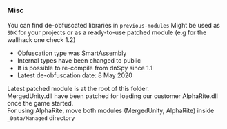 ### Misc

You can find de-obfuscated libraries in `previous-modules`
Might be used as `SDK` for your projects or as a ready-to-use patched module (e.g for the wallhack one check 1.2)

* Obfuscation type was SmartAssembly
* Internal types have been changed to public
* It is possible to re-compile from dnSpy since 1.1
* Latest de-obfuscation date: 8 May 2020

Latest patched module is at the root of this folder.  
MergedUnity.dll have been patched for loading our customer AlphaRite.dll once the game started.  
For using AlphaRite, move both modules (MergedUnity, AlphaRite) inside `_Data/Managed` directory